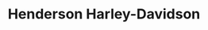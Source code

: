 ---
title: "Henderson Harley-Davidson"
url: /henderson/henderson-harley-davidson/
shop: Motorrad
---